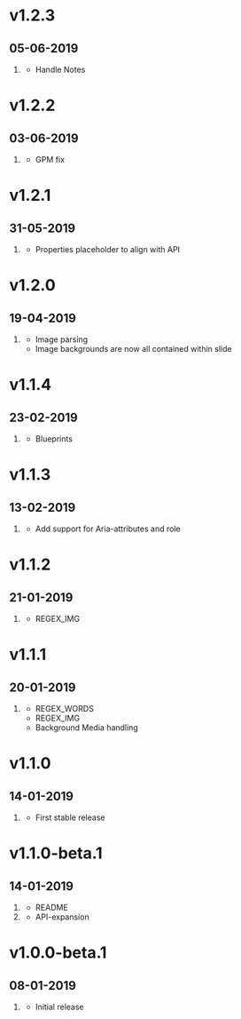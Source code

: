 # v1.2.3
## 05-06-2019

1. [](#new)
   - Handle Notes

# v1.2.2
## 03-06-2019

1. [](#improved)
   - GPM fix

# v1.2.1
## 31-05-2019

1. [](#improved)
   - Properties placeholder to align with API

# v1.2.0
## 19-04-2019

1. [](#improved)
   - Image parsing
   - Image backgrounds are now all contained within slide

# v1.1.4
## 23-02-2019

1. [](#improved)
   - Blueprints

# v1.1.3
## 13-02-2019

1. [](#improved)
   - Add support for Aria-attributes and role

# v1.1.2
## 21-01-2019

1. [](#improved)
   - REGEX_IMG

# v1.1.1
## 20-01-2019

1. [](#bugfix)
   - REGEX_WORDS
   - REGEX_IMG
   - Background Media handling

# v1.1.0
## 14-01-2019

1. [](#new)
   - First stable release

# v1.1.0-beta.1
## 14-01-2019

1. [](#improved)
   - README
2. [](#new)
   - API-expansion

# v1.0.0-beta.1
## 08-01-2019

1. [](#new)
   - Initial release
